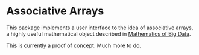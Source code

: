 # Associative Arrays

This package implements a user interface to the idea of associative arrays, a highly useful mathematical object described in [Mathematics of Big Data](https://mitpress.mit.edu/books/mathematics-big-data).

This is currently a proof of concept. Much more to do.
